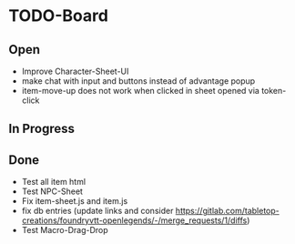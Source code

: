 # TODO-Board

## Open
- Improve Character-Sheet-UI
- make chat with input and buttons instead of advantage popup
- item-move-up does not work when clicked in sheet opened via token-click

## In Progress

## Done
- Test all item html
- Test NPC-Sheet
- Fix item-sheet.js and item.js
- fix db entries (update links and consider https://gitlab.com/tabletop-creations/foundryvtt-openlegends/-/merge_requests/1/diffs)
- Test Macro-Drag-Drop
